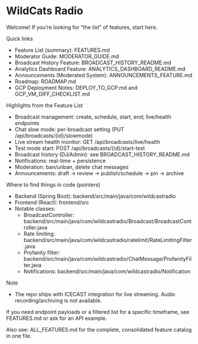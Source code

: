 # WildCats Radio

Welcome! If you’re looking for “the list” of features, start here.

Quick links
- Feature List (summary): FEATURES.md
- Moderator Guide: MODERATOR_GUIDE.md
- Broadcast History Feature: BROADCAST_HISTORY_README.md
- Analytics Dashboard Feature: ANALYTICS_DASHBOARD_README.md
- Announcements (Moderated System): ANNOUNCEMENTS_FEATURE.md
- Roadmap: ROADMAP.md
- GCP Deployment Notes: DEPLOY_TO_GCP.md and GCP_VM_DIFF_CHECKLIST.md

Highlights from the Feature List
- Broadcast management: create, schedule, start, end; live/health endpoints
- Chat slow mode: per-broadcast setting (PUT /api/broadcasts/{id}/slowmode)
- Live stream health monitor: GET /api/broadcasts/live/health
- Test mode start: POST /api/broadcasts/{id}/start-test
- Broadcast history (DJ/Admin): see BROADCAST_HISTORY_README.md
- Notifications: real-time + persistence
- Moderation: ban/unban, delete chat messages
- Announcements: draft → review → publish/schedule → pin → archive

Where to find things in code (pointers)
- Backend (Spring Boot): backend/src/main/java/com/wildcastradio
- Frontend (React): frontend/src
- Notable classes:
  - BroadcastController: backend/src/main/java/com/wildcastradio/Broadcast/BroadcastController.java
  - Rate limiting: backend/src/main/java/com/wildcastradio/ratelimit/RateLimitingFilter.java
  - Profanity filter: backend/src/main/java/com/wildcastradio/ChatMessage/ProfanityFilter.java
  - Notifications: backend/src/main/java/com/wildcastradio/Notification

Note
- The repo ships with ICECAST integration for live streaming. Audio recording/archiving is not available.

If you need endpoint payloads or a filtered list for a specific timeframe, see FEATURES.md or ask for an API example.



Also see: ALL_FEATURES.md for the complete, consolidated feature catalog in one file.
